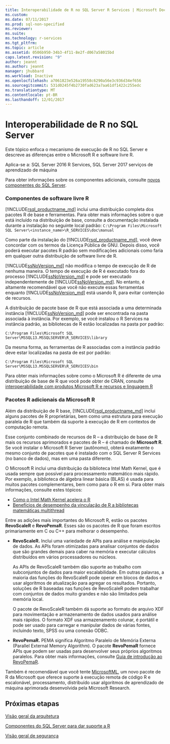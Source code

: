 ```yaml
---
title: Interoperabilidade de R no SQL Server R Services | Microsoft Docs
ms.custom: 
ms.date: 07/11/2017
ms.prod: sql-non-specified
ms.reviewer: 
ms.suite: 
ms.technology: r-services
ms.tgt_pltfrm: 
ms.topic: article
ms.assetid: 0506b950-34b3-4f11-8e2f-d067a58015bd
caps.latest.revision: "9"
author: jeannt
ms.author: jeannt
manager: jhubbard
ms.workload: Inactive
ms.openlocfilehash: a7061823e526a19558c6290a56e3c936d34ef656
ms.sourcegitcommit: 531d0245f4b2730fad623a7aa61df1422c255edc
ms.translationtype: MT
ms.contentlocale: pt-BR
ms.lasthandoff: 12/01/2017
---
```

# <a name="r-interoperability-in-sql-server"></a>Interoperabilidade de R no SQL Server

Este tópico enfoca o mecanismo de execução de R no SQL Server e descreve as diferenças entre o Microsoft R e software livre R.

Aplica-se a: SQL Server 2016 R Services, SQL Server 2017 serviços de aprendizado de máquina

Para obter informações sobre os componentes adicionais, consulte [novos componentes do SQL Server](../../advanced-analytics/r-services/new-components-in-sql-server-to-support-r.md).

### <a name="open-source-r-components"></a>Componentes de software livre R

[!INCLUDE[rsql_productname_md](../../includes/rsql-productname-md.md)] inclui uma distribuição completa dos pacotes R de base e ferramentas. Para obter mais informações sobre o que está incluído na distribuição de base, consulte a documentação instalada durante a instalação no seguinte local padrão: `C:\Program Files\Microsoft SQL Server\<instance_name>\R_SERVICES\doc\manual`

Como parte da instalação do [!INCLUDE[rsql_productname_md](../../includes/rsql-productname-md.md)], você deve concordar com os termos da Licença Pública de GNU. Depois disso, você poderá executar pacotes R padrão sem modificações adicionais como faria em qualquer outra distribuição de software livre de R.

[!INCLUDE[ssNoVersion_md](../../includes/ssnoversion-md.md)] não modifica o tempo de execução de R de nenhuma maneira. O tempo de execução de R é executado fora do processo [!INCLUDE[ssNoVersion_md](../../includes/ssnoversion-md.md)] e pode ser executado independentemente de [!INCLUDE[ssNoVersion_md](../../includes/ssnoversion-md.md)]. No entanto, é altamente recomendável que você não execute essas ferramentas enquanto [!INCLUDE[ssNoVersion_md](../../includes/ssnoversion-md.md)] está usando R, para evitar contenção de recursos.

A distribuição de pacote base de R que está associada a uma determinada instância [!INCLUDE[ssNoVersion_md](../../includes/ssnoversion-md.md)] pode ser encontrada na pasta associada à instância. Por exemplo, se você instalou o R Services na instância padrão, as bibliotecas de R estão localizadas na pasta por padrão:

    C:\Program Files\Microsoft SQL Server\MSSQL13.MSSQLSERVER\R_SERVICES\library

Da mesma forma, as ferramentas de R associadas com a instância padrão deve estar localizadas na pasta de est por padrão:

    C:\Program Files\Microsoft SQL Server\MSSQL13.MSSQLSERVER\R_SERVICES\bin

Para obter mais informações sobre como o Microsoft R é diferente de uma distribuição de base de R que você pode obter de CRAN, consulte [interoperabilidade com produtos Microsoft R e recursos e linguagem R](https://docs.microsoft.com/en-us/r-server/what-is-r-server-interoperability)

### <a name="additional-r-packages-from-microsoft-r"></a>Pacotes R adicionais da Microsoft R

Além da distribuição de R base, [!INCLUDE[rsql_productname_md](../../includes/rsql-productname-md.md)] inclui alguns pacotes de R proprietárias, bem como uma estrutura para execução paralela de R que também dá suporte à execução de R em contextos de computação remota.

Esse conjunto combinado de recursos de R – a distribuição de base de R mais os recursos aprimorados e pacotes de R – é chamado de **Microsoft R**. Se você instalar o Microsoft R Server (autônomo), obterá exatamente o mesmo conjunto de pacotes que é instalado com o SQL Server R Services (no banco de dados), mas em uma pasta diferente.

O Microsoft R inclui uma distribuição da biblioteca Intel Math Kernel, que é usada sempre que possível para processamento matemático mais rápido. Por exemplo, a biblioteca de álgebra linear básica (BLAS) é usada para muitos pacotes complementares, bem como para o R em si. Para obter mais informações, consulte estes tópicos:

+ [Como o Intel Math Kernel acelera o R](http://blog.revolutionanalytics.com/2014/10/revolution-r-open-mkl.html)
+ [Benefícios de desempenho da vinculação de R a bibliotecas matemáticas multithread](http://blog.revolutionanalytics.com/2010/06/performance-benefits-of-multithreaded-r.html)

Entre as adições mais importantes do Microsoft R, estão os pacotes **RevoScaleR** e **RevoPemaR**. Esses são os pacotes de R que foram escritos primariamente em C ou C++ para melhorar o desempenho.

+ **RevoScaleR.** Inclui uma variedade de APIs para análise e manipulação de dados. As APIs foram otimizadas para analisar conjuntos de dados que são grandes demais para caber na memória e executar cálculos distribuídos em vários processadores ou núcleos.

   As APIs de RevoScaleR também dão suporte ao trabalho com subconjuntos de dados para maior escalabilidade. Em outras palavras, a maioria das funções do RevoScaleR pode operar em blocos de dados e usar algoritmos de atualização para agregar os resultados. Portanto, soluções de R baseadas nas funções de RevoScaleR podem trabalhar com conjuntos de dados muito grandes e não são limitados pela memória local.

  O pacote de RevoScaleR também dá suporte ao formato de arquivo XDF para movimentação e armazenamento de dados usados para análise mais rápidos. O formato XDF usa armazenamento colunar, é portátil e pode ser usado para carregar e manipular dados de várias fontes, incluindo texto, SPSS ou uma conexão ODBC. 

+ **RevoPemaR.** PEMA significa Algoritmo Paralelo de Memória Externa (Parallel External Memory Algorithm). O pacote **RevoPemaR** fornece APIs que podem ser usadas para desenvolver seus próprios algoritmos paralelos. Para obter mais informações, consulte [Guia de introdução ao RevoPemaR](https://docs.microsoft.com/r-server/r/how-to-developer-pemar).

Também é recomendável que você tente [MicrosoftML](https://docs.microsoft.com/r-server/r/concept-what-is-the-microsoftml-package), um novo pacote de R da Microsoft que oferece suporte à execução remota de código R e escalonável, processamento, distribuído usar algoritmos de aprendizado de máquina aprimorada desenvolvida pela Microsoft Research.

## <a name="next-steps"></a>Próximas etapas

[Visão geral da arquitetura](../../advanced-analytics/r/architecture-overview-sql-server-r.md)

[Componentes do SQL Server para dar suporte a R](../../advanced-analytics/r/new-components-in-sql-server-to-support-r.md)

[Visão geral de segurança](../../advanced-analytics/r/security-overview-sql-server-r.md)

